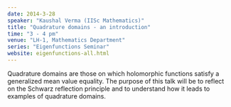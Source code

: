 ```yaml
---
date: 2014-3-28
speaker: "Kaushal Verma (IISc Mathematics)"
title: "Quadrature domains - an introduction"
time: "3 - 4 pm" 
venue: "LH-1, Mathematics Department"
series: "Eigenfunctions Seminar"
website: eigenfunctions-all.html
---
```

Quadrature domains are those on which holomorphic functions satisfy a generalized mean value equality. The purpose of this talk will be to reflect on the Schwarz reflection principle and to understand how it leads to examples of quadrature domains.
